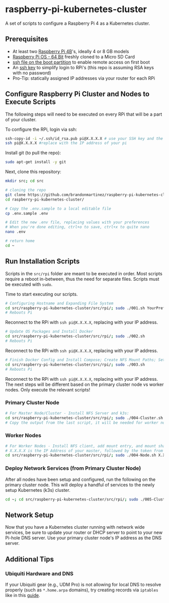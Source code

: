 # raspberry-pi-kubernetes-cluster

A set of scripts to configure a Raspberry Pi 4 as a Kubernetes cluster.

## Prerequisites

- At least two
  [Raspberry Pi 4B](https://www.raspberrypi.com/products/raspberry-pi-4-model-b/)'s,
  ideally 4 or 8 GB models
- [Raspberry Pi OS - 64 Bit](https://downloads.raspberrypi.org/raspios_lite_arm64/images/)
  freshly cloned to a Micro SD Card
- [ssh file on the boot partition](https://www.raspberrypi.com/documentation/computers/configuration.html#ssh-or-ssh-txt)
  to enable remote access on first boot
- An [ssh key](https://www.ssh.com/academy/ssh/keygen) to simplify login to
  RPi's (this repo is assuming RSA keys with no password)
- Pro-Tip: statically assigned IP addresses via your router for each RPi

## Configure Raspberry Pi Cluster and Nodes to Execute Scripts

The following steps will need to be executed on every RPi that will be a part of
your cluster.

To configure the RPi, login via ssh:

```sh
ssh-copy-id -i ~/.ssh/id_rsa.pub pi@X.X.X.X # use your SSH key and the IP of the pi
ssh pi@X.X.X.X #replace with the IP address of your pi
```

Install git (to pull the repo):

```sh
sudo apt-get install -y git
```

Next, clone this repository:

```sh
mkdir src; cd src

# cloning the repo
git clone https://github.com/brandonmartinez/raspberry-pi-kubernetes-cluster.git
cd raspberry-pi-kubernetes-cluster/

# Copy the .env.sample to a local editable file
cp .env.sample .env

# Edit the new .env file, replacing values with your preferences
# When you're done editing, ctrl+o to save, ctrl+x to quite nano
nano .env

# return home
cd ~
```

## Run Installation Scripts

Scripts in the `src/rpi` folder are meant to be executed in order. Most scripts
require a reboot in-between, thus the need for separate files. Scripts must be
executed with `sudo`.

Time to start executing our scripts.

```sh
# Configuring Hostname and Expanding File System
cd src/raspberry-pi-kubernetes-cluster/src/rpi/; sudo ./001.sh YourPreferredHostNameForThePi YourPreferredPasswordForThePiUserAccount
# Reboots Pi
```

Reconnect to the RPi with `ssh pi@X.X.X.X`, replacing with your IP address.

```sh
# Update OS Packages and Install Docker
cd src/raspberry-pi-kubernetes-cluster/src/rpi/; sudo ./002.sh
# Reboots Pi
```

Reconnect to the RPi with `ssh pi@X.X.X.X`, replacing with your IP address.

```sh
# Finish Docker Config and Install Compose; Create NFS Mount Paths; Setup Boot Options
cd src/raspberry-pi-kubernetes-cluster/src/rpi/; sudo ./003.sh
# Reboots Pi
```

Reconnect to the RPi with `ssh pi@X.X.X.X`, replacing with your IP address. The
next steps will be different based on the primary cluster node vs worker nodes.
Only execute the relevant scripts!

### Primary Cluster Node

```sh
# For Master Node/Cluster - Install NFS Server and k3s:
cd src/raspberry-pi-kubernetes-cluster/src/rpi/; sudo ./004-Cluster.sh
# Copy the output from the last script, it will be needed for worker nodes
```

### Worker Nodes

```sh
# For Worker Nodes - Install NFS client, add mount entry, and mount share; install k3s worker node
# X.X.X.X is the IP Address of your master, followed by the token from k3s:
cd src/raspberry-pi-kubernetes-cluster/src/rpi/; sudo ./004-Node.sh X.X.X.X "Token from 004-Cluster"
```

### Deploy Network Services (from Primary Cluster Node)

After all nodes have been setup and configured, run the following on the primary
cluster node. This will deploy a handful of services to the newly setup
Kubernetes (k3s) cluster.

```sh
cd ~; cd src/raspberry-pi-kubernetes-cluster/src/rpi/; sudo ./005-Cluster.sh
```

## Network Setup

Now that you have a Kubernetes cluster running with network wide services, be
sure to update your router or DHCP server to point to your new Pi-hole DNS
server. Use your primary cluster node's IP address as the DNS server.

## Additional Tips

### Ubiquiti Hardware and DNS

If your Ubiquiti gear (e.g., UDM Pro) is not allowing for local DNS to resolve
properly (such as `*.home.arpa` domains), try creating records via `iptables`
like in this
[guide](https://scotthelme.co.uk/catching-and-dealing-with-naughty-devices-on-my-home-network-v2/).
